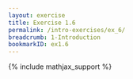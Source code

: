 ```yaml
---
layout: exercise
title: Exercise 1.6
permalink: /intro-exercises/ex_6/
breadcrumb: 1-Introduction
bookmarkID: ex1.6
---
```


{% include mathjax_support %}
